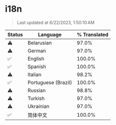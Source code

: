 # i18n

> Last updated at 6/22/2023, 1:50:10 AM

| Status | Language | % Translated |
| --- | --- | --- |
| ⚠️ | Belarusian | 97.0% |
| ⚠️ | German | 97.0% |
| ✅ | English | 100.0% |
| ✅ | Spanish | 100.0% |
| ⚠️ | Italian | 98.2% |
| ✅ | Portuguese (Brazil) | 100.0% |
| ⚠️ | Russian | 98.8% |
| ⚠️ | Turkish | 97.0% |
| ⚠️ | Ukrainian | 97.0% |
| ✅ | 简体中文 | 100.0% |